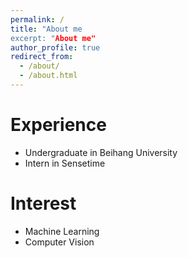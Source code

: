```yaml
---
permalink: /
title: "About me
excerpt: "About me"
author_profile: true
redirect_from: 
  - /about/
  - /about.html
---
```


Experience
======
* Undergraduate in Beihang University
* Intern in Sensetime


Interest
======
* Machine Learning
* Computer Vision
